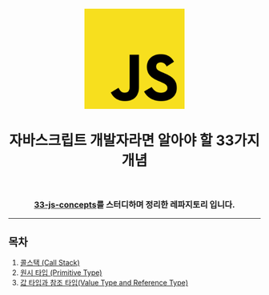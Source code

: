 <h1 align="center">
<br>
  <img src="logo.png" alt="JavaScript Logo" width=200">
  <br>
    <br>
  자바스크립트 개발자라면 알아야 할 33가지 개념
  <br><br>
</h1>

<div align="center">
    <h3>
        <a href="https://github.com/leonardomso/33-js-concepts">33-js-concepts</a>를 스터디하며 정리한 레파지토리 입니다.
    </h3>
</div>

- - -

## 목차

1. [콜스택 (Call Stack)](1_CallStack/README.md)
2. [원시 타입 (Primitive Type)](2_PrimitiveType/README.md)
3. [값 타입과 참조 타입(Value Type and Reference Type)](3_ValueTypeReferenceType/README.md)
